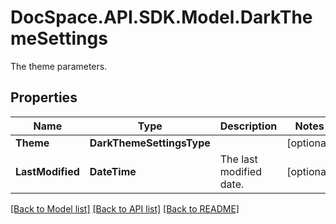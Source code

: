 # DocSpace.API.SDK.Model.DarkThemeSettings
The theme parameters.

## Properties

Name | Type | Description | Notes
------------ | ------------- | ------------- | -------------
**Theme** | **DarkThemeSettingsType** |  | [optional] 
**LastModified** | **DateTime** | The last modified date. | [optional] 

[[Back to Model list]](../README.md#documentation-for-models) [[Back to API list]](../README.md#documentation-for-api-endpoints) [[Back to README]](../README.md)

